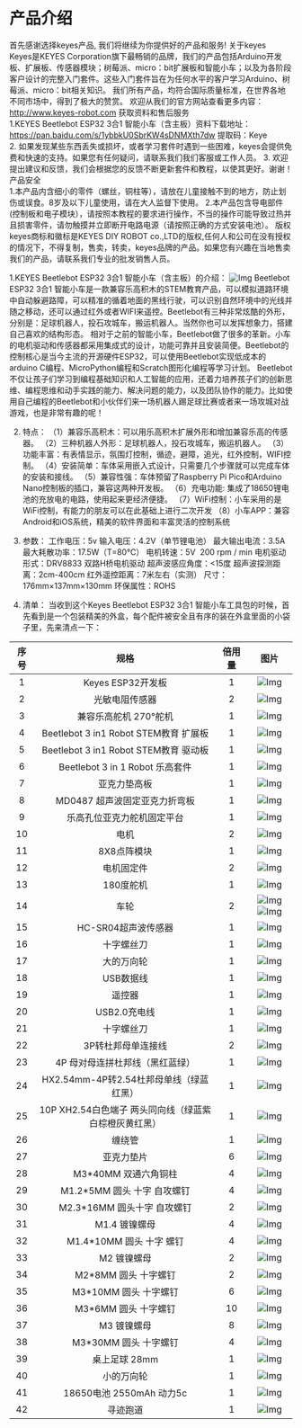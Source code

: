 # 产品介绍
首先感谢选择keyes产品,
我们将继续为你提供好的产品和服务!
 关于keyes                             
Keyes是KEYES Corporation旗下最畅销的品牌，我们的产品包括Arduino开发板、扩展板、传感器模块；树莓派、micro：bit扩展板和智能小车；以及为各阶段客户设计的完整入门套件。这些入门套件旨在为任何水平的客户学习Arduino、树莓派、micro：bit相关知识。
我们所有产品，均符合国际质量标准，在世界各地不同市场中，得到了极大的赞赏。 
欢迎从我们的官方网站查看更多内容：
http://www.keyes-robot.com
 获取资料和售后服务                     
1.KEYES Beetlebot ESP32 3合1 智能小车（含主板）资料下载地址：https://pan.baidu.com/s/1ybbkU0SbrKW4sDNMXth7dw
 提取码：Keye   
2. 如果发现某些东西丢失或损坏，或者学习套件时遇到一些困难，keyes会提供免费和快速的支持。如果您有任何疑问，请联系我们我们客服或工作人员。
3. 欢迎提出建议和反馈，我们会根据您的反馈不断更新套件和教程，以使其更好。谢谢！
 产品安全                               
1.本产品内含细小的零件（螺丝，铜柱等），请放在儿童接触不到的地方，防止划伤或误食。8岁及以下儿童使用，请在大人监督下使用。
2.本产品包含导电部件(控制板和电子模块），请按照本教程的要求进行操作，不当的操作可能导致过热并且损害零件，请勿触摸并立即断开电路电源（请按照正确的方式安装电池）。
 版权                                   
keyes商标和徽标是KEYES DIY ROBOT co.,LTD的版权,任何人和公司在没有授权的情况下，不得复制，售卖，转卖，keyes品牌的产品。如果您有兴趣在当地售卖我们的产品，请联系我们专业的批发销售人员。

 1.KEYES Beetlebot ESP32 3合1 智能小车（含主板）的介绍：
![Img](/media/img-20230506135405.png)
Beetlebot ESP32 3合1 智能小车是一款兼容乐高积木的STEM教育产品，可以模拟道路环境中自动躲避路障，可以精准的循着地面的黑线行驶，可以识别自然环境中的光线并随之移动，还可以通过红外或者WIFI来遥控。Beetlebot有三种非常炫酷的外形，分别是：足球机器人，投石攻城车，搬运机器人。当然你也可以发挥想象力，搭建自己喜欢的结构形态。
相对于之前的智能小车，Beetlebot做了很多的革新。小车的电机驱动和传感器都采用集成式的设计，功能可靠并且安装简便。Beetlebot的控制核心是当今主流的开源硬件ESP32，可以使用Beetlebot实现低成本的arduino C编程、MicroPython编程和Scratch图形化编程等学习计划。
Beetlebot不仅让孩子们学习到编程基础知识和人工智能的应用，还着力培养孩子们的创新思维、编程思维和动手实践的能力、解决问题的能力，以及团队协作的能力。比如使用自己编程的Beetlebot和小伙伴们来一场机器人踢足球比赛或者来一场攻城对战游戏，也是非常有趣的呢！

 2. 特点：
（1）兼容乐高积木：可以用乐高积木扩展外形和增加兼容乐高的传感器。
（2）三种机器人外形：足球机器人，投石攻城车，搬运机器人。
（3）功能丰富：有表情显示，氛围灯控制，循迹，避障，追光，红外控制，WIFI控制。
（4）安装简单：车体采用嵌入式设计，只需要几个步骤就可以完成车体的安装和接线。
（5）兼容性强：车体预留了Raspberry Pi Pico和Arduino Nano控制板的插口，兼容这两种开发板。
（6）充电功能:  集成了18650锂电池的充放电的电路，使用起来更经济便捷。
（7）WiFi控制：小车采用的是WiFi控制，有能力的朋友可以在此基础上进行二次开发
（8）小车APP：兼容Android和iOS系统，精美的软件界面和丰富灵活的控制系统

 3. 参数：
工作电压：5v
输入电压：4.2V（单节锂电池）
最大输出电流：3.5A
最大耗散功率：17.5W（T=80℃）
电机转速：5V  200 rpm / min
电机驱动形式：DRV8833 双路H桥电机驱动
超声波感应角度：<15度
超声波探测距离：2cm-400cm
红外遥控距离：7米左右（实测）
尺寸：176mm×137mm×130mm
环保属性：ROHS

 4. 清单：
当收到这个Keyes Beetlebot ESP32 3合1 智能小车工具包的时候，首先看到是一个包装精美的外盒，每个配件被安全且有序的装在外盒里面的小袋子里，先来清点一下：

|序号|规格|倍用量|图片|
| :--: | :--: | :--: | :--: |
|1|Keyes ESP32开发板|1|![Img](/media/img-20230329084843.png)|
|2|光敏电阻传感器 |2|![Img](/media/img-20230329090316.png)|
|3|兼容乐高舵机 270°舵机|1|![Img](/media/img-20230329085510.png)|
|4|Beetlebot 3 in1 Robot STEM教育 扩展板|1|![Img](/media/img-20230329094428.png)|
|5|Beetlebot 3 in1 Robot STEM教育 驱动板|1|![Img](/media/img-20230329094235.png)|
|6|Beetlebot 3 in 1 Robot 乐高套件|1|![Img](/media/img-20230329094453.png)|
|7|亚克力垫高板|1|![Img](/media/img-20230329094522.png)|
|8|MD0487 超声波固定亚克力折弯板|1|![Img](/media/img-20230329094545.png)|
|9|乐高孔位亚克力舵机固定平台|1|![Img](/media/img-20230329094609.png)|
|10|电机|2|![Img](/media/img-20230329094634.png)|
|11|8X8点阵模块|1|![Img](/media/img-20230329094703.png)|
|12|电机固定件|2|![Img](/media/img-20230329094800.png)|
|13|180度舵机|1|![Img](/media/img-20230329095649.png)|
|14|车轮|2|![Img](/media/img-20230329094835.png)![Img](/media/img-20230329094846.png)|
|15|HC-SR04超声波传感器|1|![Img](/media/img-20230329094906.png)|
|16| 十字螺丝刀|1|![Img](/media/img-20230329094950.png)|
| 17 | 大的万向轮 | 1 | ![Img](/media/img-20230329095005.png) |
|18|USB数据线|1|![Img](/media/img-20230329095029.png)|
|19|遥控器|1|![Img](/media/img-20230329095139.png)|
|20|USB2.0充电线|1|![Img](/media/img-20230329100008.png)|
|21|十字螺丝刀|1|![Img](/media/img-20230329100036.png)|
|22|3P转杜邦母单连接线 |2|![Img](/media/img-20230329105415.png)|
| 23 | 4P 母对母连拼杜邦线（黑红蓝绿） | 1 | ![Img](/media/img-20230329112353.png) |
| 24 | HX2.54mm-4P转2.54杜邦母单线（绿蓝红黑） | 1 | ![Img](/media/img-20230329105543.png) |
| 25 | 10P XH2.54白色端子 两头同向线（绿蓝紫白棕橙灰黄红黑） | 1 | ![Img](/media/img-20230329105609.png) |
|26|缠绕管|1|![Img](/media/img-20230329105638.png)|
|27|亚克力垫片|6|![Img](/media/img-20230329110019.png)|
|28|M3*40MM 双通六角铜柱|4|![Img](/media/img-20230329110051.png)|
|29|M1.2*5MM 圆头 十字 自攻螺钉|4|![Img](/media/img-20230329110113.png)|
|30|M2.3*16MM 圆头十字 自攻螺钉|2|![Img](/media/img-20230329110136.png)|
|31|M1.4 镀镍螺母|4|![Img](/media/img-20230329110327.png)|
|32|M1.4*10MM 圆头 十字 螺钉|4|![Img](/media/img-20230329111922.png)|
|33|M2 镀镍螺母| 2 |![Img](/media/img-20230329110504.png)|
|34|M2*8MM 圆头 十字螺钉| 2 |![Img](/media/img-20230329110553.png)|
|35|M3*10MM 圆头 十字螺钉|6|![Img](/media/img-20230329111120.png)|
|36|M3*6MM 圆头 十字螺钉|10|![Img](/media/img-20230329110724.png)|
|37|M3 镀镍螺母 |8|![Img](/media/img-20230329110855.png)|
|38|M3*30MM 圆头 十字螺钉|4|![Img](/media/img-20230329112102.png)|
|39|桌上足球 28mm|1|![Img](/media/img-20230329112125.png)|
|40|小的万向轮|1|![Img](/media/img-20230329112152.png)|
|41|18650电池 2550mAh 动力5c| 1 |![Img](/media/img-20230329112254.png)|
|42|寻迹跑道|1|![Img](/media/img-20230510131229.png)|



